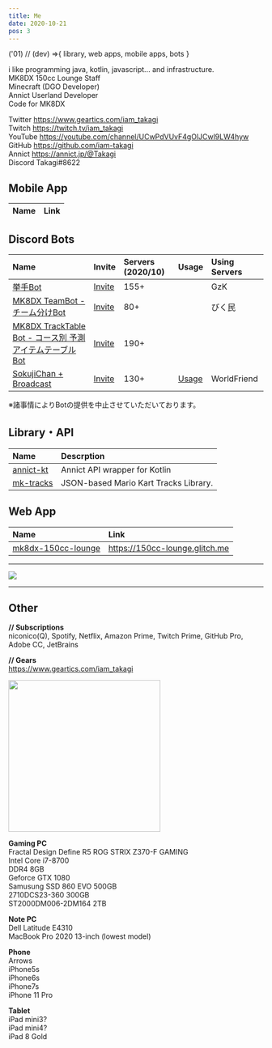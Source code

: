 ```yaml
---
title: Me
date: 2020-10-21
pos: 3
---
```


('01) // (dev) =>{ library, web apps, mobile apps, bots }

i like programming java, kotlin, javascript... and infrastructure.<br/>
MK8DX 150cc Lounge Staff<br/>
Minecraft (DGO Developer)<br/>
Annict Userland Developer<br/>
Code for MK8DX

Twitter  https://www.geartics.com/iam_takagi<br/>
Twitch   https://twitch.tv/iam_takagi<br/>
YouTube  https://youtube.com/channel/UCwPdVUvF4gOlJCwl9LW4hyw<br/>
GitHub   https://github.com/iam-takagi<br/>
Annict   https://annict.jp/@Takagi<br/>
Discord Takagi#8622

## Mobile App
Name | Link
:--- | :--- 

## Discord Bots
Name | Invite | Servers (2020/10) | Usage | Using Servers
:--- |:--- |:--- |:--- |:--
[挙手Bot](https://github.com/iam-takagi/KyoshuBot) | [Invite](https://discord.com/api/oauth2/authorize?client_id=705559539872694272&permissions=76800&scope=bot) | 155+ | | GzK
[MK8DX TeamBot - チーム分けBot](https://github.com/iam-takagi/mk8dx-teambot) | [Invite](https://discord.com/api/oauth2/authorize?client_id=711910347711316039&permissions=3072&scope=bot) | 80+ | | びく民
[MK8DX TrackTable Bot - コース別 予測アイテムテーブルBot](https://github.com/iam-takagi/mk8dx-tracktablebot) | [Invite](https://discord.com/api/oauth2/authorize?client_id=714641356600901736&permissions=35840&scope=bot) | 190+ |
[SokujiChan + Broadcast](https://github.com/iam_takagi/sokujichan) | [Invite](https://discord.com/api/oauth2/authorize?client_id=716931790865956904&permissions=3136&scope=bot) | 130+ | [Usage](https://takagi.netlify.app/sokujichan) | WorldFriend

※諸事情によりBotの提供を中止させていただいております。

## Library・API
Name | Descrption
:--- | :---
[annict-kt](https://github.com/iam-takagi/annict-kt) | Annict API wrapper for Kotlin
[mk-tracks](https://github.com/iam-takagi/mk-tracks) | JSON-based Mario Kart Tracks Library.

## Web App
Name | Link
:--- | :--- 
[mk8dx-150cc-lounge](https://github.com/iam-takagi/mk8dx-150cc-lounge) | https://150cc-lounge.glitch.me
 
 * * *

<img src="https://grass-graph.moshimo.works/images/iam-takagi.png">

 * * *

 ## Other
 
 **// Subscriptions<br/>**
niconico(Q), Spotify, Netflix, Amazon Prime, Twitch Prime, GitHub Pro, Adobe CC, JetBrains

**// Gears<br/>**
https://www.geartics.com/iam_takagi

<img src="https://i.imgur.com/wV665pE.jpg" width="300">

**Gaming PC**<br/>
Fractal Design Define R5
ROG STRIX Z370-F GAMING<br/>
Intel Core i7-8700<br/>
DDR4 8GB<br/>
Geforce GTX 1080<br/>
Samusung SSD 860 EVO 500GB<br/>
2710DCS23-360 300GB<br/>
ST2000DM006-2DM164 2TB<br/>

**Note PC**<br/>
Dell Latitude E4310<br/>
MacBook Pro 2020 13-inch (lowest model)<br/>

**Phone**<br/>
Arrows<br/>
iPhone5s<br/>
iPhone6s<br/>
iPhone7s<br/>
iPhone 11 Pro<br/>

**Tablet**<br/>
iPad mini3?<br/>
iPad mini4?<br/>
iPad 8 Gold<br/>
